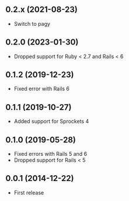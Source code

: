 ## 0.2.x (2021-08-23)

- Switch to pagy
## 0.2.0 (2023-01-30)

- Dropped support for Ruby < 2.7 and Rails < 6

## 0.1.2 (2019-12-23)

- Fixed error with Rails 6

## 0.1.1 (2019-10-27)

- Added support for Sprockets 4

## 0.1.0 (2019-05-28)

- Fixed errors with Rails 5 and 6
- Dropped support for Rails < 5

## 0.0.1 (2014-12-22)

- First release

